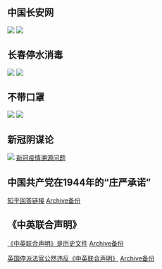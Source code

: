 ## 中国长安网

![](中国长安网1.jpg)
![](中国长安网2.jpg)

## 长春停水消毒

![](长春辟谣停水消毒.jpg)
![](长春停水消毒.jpg)

## 不带口罩

![](不带口罩-中国人.jpg)
![](不带口罩-外国人.jpg)

## 新冠阴谋论

![](男子造谣病毒来自美生化实验室被拘.png)
[新冠疫情溯源问题](/新冠疫情相关/溯源相关/README.md)

## 中国共产党在1944年的“庄严承诺”

[知乎回答链接](https://www.zhihu.com/question/524178445/answer/2414579443) [Archive备份](https://archive.ph/2a7c5)

## 《中英联合声明》

[《中英联合声明》是历史文件](https://world.huanqiu.com/article/9CaKrnK3P6v) [Archive备份](https://archive.ph/https://world.huanqiu.com/article/9CaKrnK3P6v)

[英国停派法官公然违反《中英联合声明》](https://china.huanqiu.com/article/47POAjEvZh0) [Archive备份](https://archive.ph/https://china.huanqiu.com/article/47POAjEvZh0)

